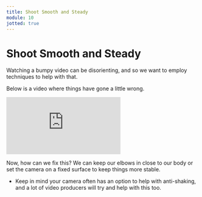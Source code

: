 ```yaml
---
title: Shoot Smooth and Steady
module: 10
jotted: true
---
```


# Shoot Smooth and Steady

Watching a bumpy video can be disorienting, and so we want to employ techniques to help with that.  

Below is a video where things have gone a little wrong.

<!-- shaky video-->

<div class="embed-responsive embed-responsive-16by9"><iframe class="embed-responsive-item" src="https://www.youtube.com/embed/ZNYZkYge5aA" frameborder="0" allowfullscreen></iframe></div>

Now, how can we fix this? We can keep our elbows in close to our body or set the camera on a fixed surface to keep things more stable.

<!-- fixed video -->

* Keep in mind your camera often has an option to help with anti-shaking, and a lot of video producers will try and help with this too.